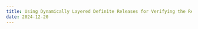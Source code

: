 ```yaml
---
title: Using Dynamically Layered Definite Releases for Verifying the RefFS File System
date: 2024-12-20
---
```


